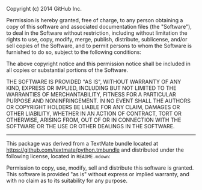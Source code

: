 Copyright (c) 2014 GitHub Inc.

Permission is hereby granted, free of charge, to any person obtaining
a copy of this software and associated documentation files (the
  "Software"), to deal in the Software without restriction, including
  without limitation the rights to use, copy, modify, merge, publish,
  distribute, sublicense, and/or sell copies of the Software, and to
  permit persons to whom the Software is furnished to do so, subject to
  the following conditions:

  The above copyright notice and this permission notice shall be
  included in all copies or substantial portions of the Software.

  THE SOFTWARE IS PROVIDED "AS IS", WITHOUT WARRANTY OF ANY KIND,
  EXPRESS OR IMPLIED, INCLUDING BUT NOT LIMITED TO THE WARRANTIES OF
  MERCHANTABILITY, FITNESS FOR A PARTICULAR PURPOSE AND
  NONINFRINGEMENT. IN NO EVENT SHALL THE AUTHORS OR COPYRIGHT HOLDERS BE
  LIABLE FOR ANY CLAIM, DAMAGES OR OTHER LIABILITY, WHETHER IN AN ACTION
  OF CONTRACT, TORT OR OTHERWISE, ARISING FROM, OUT OF OR IN CONNECTION
  WITH THE SOFTWARE OR THE USE OR OTHER DEALINGS IN THE SOFTWARE.

  --------------------------------------------------------------------

  This package was derived from a TextMate bundle located at
  https://github.com/textmate/python.tmbundle and distributed under the following
  license, located in `README.mdown`:

  Permission to copy, use, modify, sell and distribute this
  software is granted. This software is provided "as is" without
  express or implied warranty, and with no claim as to its
  suitability for any purpose.

